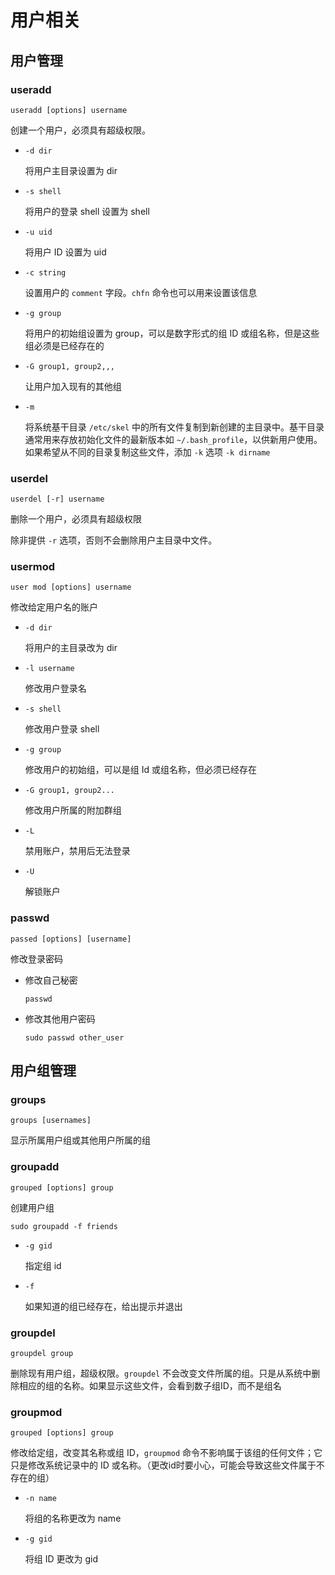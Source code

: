 # 用户相关

## 用户管理

### useradd

`useradd [options] username`

创建一个用户，必须具有超级权限。

* `-d dir`

  将用户主目录设置为 dir

* `-s shell`

  将用户的登录 shell 设置为 shell

* `-u uid`

  将用户 ID 设置为 uid

* `-c string`

  设置用户的 `comment` 字段。`chfn` 命令也可以用来设置该信息

* `-g group`

  将用户的初始组设置为 group，可以是数字形式的组 ID 或组名称，但是这些组必须是已经存在的

* `-G group1, group2,,,`

  让用户加入现有的其他组

* `-m`

  将系统基干目录 `/etc/skel` 中的所有文件复制到新创建的主目录中。基干目录通常用来存放初始化文件的最新版本如 `~/.bash_profile`，以供新用户使用。如果希望从不同的目录复制这些文件，添加 `-k` 选项 `-k dirname`

### userdel

`userdel [-r] username`

删除一个用户，必须具有超级权限

除非提供 `-r` 选项，否则不会删除用户主目录中文件。

### usermod

`user mod [options] username`

修改给定用户名的账户

* `-d dir`

  将用户的主目录改为 dir

* `-l username`

  修改用户登录名

* `-s shell`

  修改用户登录 shell

* `-g group`

  修改用户的初始组，可以是组 Id 或组名称，但必须已经存在

* `-G group1, group2...`

  修改用户所属的附加群组

* `-L`

  禁用账户，禁用后无法登录

* `-U`

  解锁账户

### passwd

`passed [options] [username]`

修改登录密码

* 修改自己秘密

  `passwd`

* 修改其他用户密码

  `sudo passwd other_user`

## 用户组管理

### groups

`groups [usernames]`

显示所属用户组或其他用户所属的组

### groupadd

`grouped [options] group`

创建用户组

`sudo groupadd -f friends`

* `-g gid`

  指定组 id

* `-f`

  如果知道的组已经存在，给出提示并退出

### groupdel

`groupdel group`

删除现有用户组，超级权限。`groupdel` 不会改变文件所属的组。只是从系统中删除相应的组的名称。如果显示这些文件，会看到数子组ID，而不是组名

### groupmod

`grouped [options] group`

修改给定组，改变其名称或组 ID，`groupmod` 命令不影响属于该组的任何文件；它只是修改系统记录中的 ID 或名称。（更改id时要小心，可能会导致这些文件属于不存在的组）

* `-n name`

  将组的名称更改为 name

* `-g gid`

  将组 ID 更改为 gid



